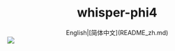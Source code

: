 <div align="center">
  <h1>whisper-phi4</h1>
  English|[简体中文](README_zh.md)
</div>
  <img src='https://github.com/user-attachments/assets/f7541460-4176-469e-8f8f-8e673fc59f86'>
